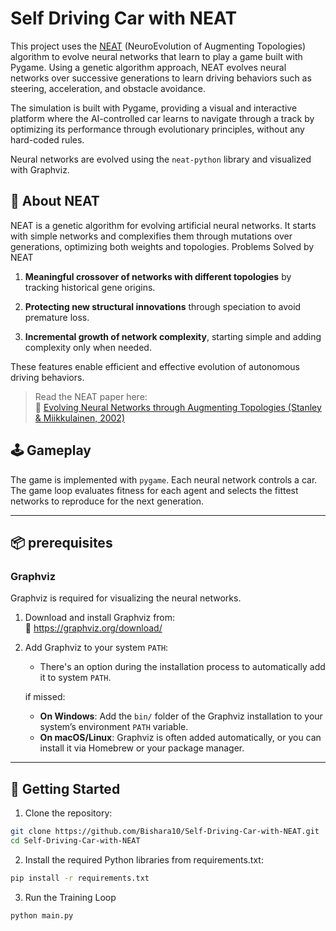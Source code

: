 # Self Driving Car with NEAT

This project uses the [NEAT](http://nn.cs.utexas.edu/downloads/papers/stanley.cec02.pdf) (NeuroEvolution of Augmenting Topologies) algorithm to evolve neural networks that learn to play a game built with Pygame. Using a genetic algorithm approach, NEAT evolves neural networks over successive generations to learn driving behaviors such as steering, acceleration, and obstacle avoidance.

The simulation is built with Pygame, providing a visual and interactive platform where the AI-controlled car learns to navigate through a track by optimizing its performance through evolutionary principles, without any hard-coded rules.

Neural networks are evolved using the `neat-python` library and visualized with Graphviz.


## 🧠 About NEAT

NEAT is a genetic algorithm for evolving artificial neural networks. It starts with simple networks and complexifies them through mutations over generations, optimizing both weights and topologies.
Problems Solved by NEAT

1. **Meaningful crossover of networks with different topologies** by tracking historical gene origins.

2. **Protecting new structural innovations** through speciation to avoid premature loss.

3. **Incremental growth of network complexity**, starting simple and adding complexity only when needed.

These features enable efficient and effective evolution of autonomous driving behaviors.

> Read the NEAT paper here:  
> 📄 [Evolving Neural Networks through Augmenting Topologies (Stanley & Miikkulainen, 2002)](http://nn.cs.utexas.edu/downloads/papers/stanley.cec02.pdf)


## 🕹️ Gameplay

The game is implemented with `pygame`. Each neural network controls a car. The game loop evaluates fitness for each agent and selects the fittest networks to reproduce for the next generation.

---

## 📦 prerequisites

### Graphviz

Graphviz is required for visualizing the neural networks.

1. Download and install Graphviz from:  
   🔗 https://graphviz.org/download/

2. Add Graphviz to your system `PATH`:
   - There's an option during the installation process to automatically add it to system `PATH`.
   
   if missed:
   - **On Windows**: Add the `bin/` folder of the Graphviz installation to your system’s environment `PATH` variable.  
   - **On macOS/Linux**: Graphviz is often added automatically, or you can install it via Homebrew or your package manager.

---

## 🚀 Getting Started

1. Clone the repository:

  ```bash
  git clone https://github.com/Bishara10/Self-Driving-Car-with-NEAT.git
  cd Self-Driving-Car-with-NEAT
  ```

2. Install the required Python libraries from requirements.txt:

  ```bash
  pip install -r requirements.txt
  ```

3. Run the Training Loop

  ```bash
  python main.py
  ```
